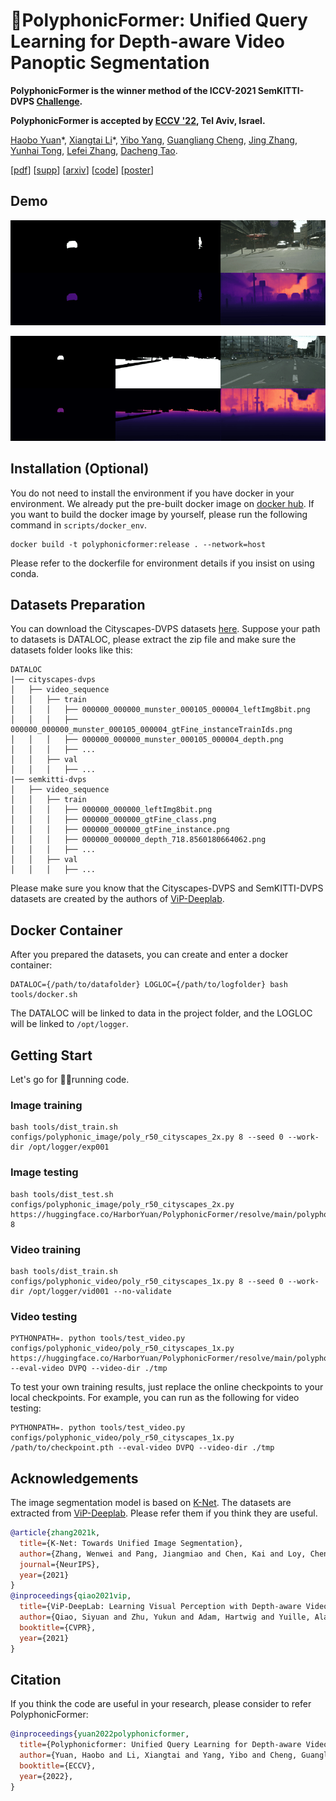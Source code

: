 # 🎵PolyphonicFormer: Unified Query Learning for Depth-aware Video Panoptic Segmentation

**PolyphonicFormer is the winner method of the ICCV-2021 SemKITTI-DVPS [Challenge](https://motchallenge.net/workshops/bmtt2021/).** 

**PolyphonicFormer is accepted by [ECCV '22](https://eccv2022.ecva.net/), Tel Aviv, Israel.**


[Haobo Yuan](https://yuanhaobo.me)\*,
[Xiangtai Li](https://lxtgh.github.io)\*,
[Yibo Yang](https://iboing.github.io),
[Guangliang Cheng](https://scholar.google.com/citations?user=FToOC-wAAAAJ),
[Jing Zhang](https://scholar.google.com/citations?user=9jH5v74AAAAJ), 
[Yunhai Tong](https://eecs.pku.edu.cn/info/1475/9689.htm),
[Lefei Zhang](https://sites.google.com/site/lzhangpage/),
[Dacheng Tao](https://www.sydney.edu.au/engineering/about/our-people/academic-staff/dacheng-tao.html).

[[pdf](https://www.ecva.net/papers/eccv_2022/papers_ECCV/papers/136870574.pdf)] [[supp](https://www.ecva.net/papers/eccv_2022/papers_ECCV/papers/136870574-supp.pdf)] [[arxiv](https://arxiv.org/abs/2112.02582)] [[code](https://github.com/HarborYuan/PolyphonicFormer)] [[poster](https://huggingface.co/HarborYuan/PolyphonicFormer/resolve/main/4533.pdf)]

## Demo
![Demo1](demo/video_demo_1.gif)

![Demo2](demo/video_demo_2.gif)

## Installation (Optional)
You do not need to install the environment if you have docker in your environment. We already put the pre-built docker image on [docker hub](https://hub.docker.com/r/harbory/polyphonicformer). If you want to build the docker image by yourself, please run the following command in `scripts/docker_env`.
```commandline
docker build -t polyphonicformer:release . --network=host
```
Please refer to the dockerfile for environment details if you insist on using conda.

## Datasets Preparation
You can download the Cityscapes-DVPS datasets [here](https://huggingface.co/HarborYuan/PolyphonicFormer/resolve/main/cityscapes-dvps.zip).
Suppose your path to datasets is DATALOC, please extract the zip file and make sure the datasets folder looks like this:
```
DATALOC
|── cityscapes-dvps
│   ├── video_sequence
│   │   ├── train
│   │   │   ├── 000000_000000_munster_000105_000004_leftImg8bit.png
│   │   │   ├── 000000_000000_munster_000105_000004_gtFine_instanceTrainIds.png
│   │   │   ├── 000000_000000_munster_000105_000004_depth.png
│   │   │   ├── ...
│   │   ├── val
│   │   │   ├── ...
|── semkitti-dvps
│   ├── video_sequence
│   │   ├── train
│   │   │   ├── 000000_000000_leftImg8bit.png
│   │   │   ├── 000000_000000_gtFine_class.png
│   │   │   ├── 000000_000000_gtFine_instance.png
│   │   │   ├── 000000_000000_depth_718.8560180664062.png
│   │   │   ├── ...
│   │   ├── val
│   │   │   ├── ...
```
Please make sure you know that the Cityscapes-DVPS and SemKITTI-DVPS datasets are created by the authors of [ViP-Deeplab](https://github.com/joe-siyuan-qiao/ViP-DeepLab).

## Docker Container
After you prepared the datasets, you can create and enter a docker container:
```commandline
DATALOC={/path/to/datafolder} LOGLOC={/path/to/logfolder} bash tools/docker.sh
```
The DATALOC will be linked to data in the project folder, and the LOGLOC will be linked to `/opt/logger`.

## Getting Start
Let's go for 🏃‍♀️running code.
### Image training
```commandline
bash tools/dist_train.sh configs/polyphonic_image/poly_r50_cityscapes_2x.py 8 --seed 0 --work-dir /opt/logger/exp001
```
### Image testing
```commandline
bash tools/dist_test.sh configs/polyphonic_image/poly_r50_cityscapes_2x.py https://huggingface.co/HarborYuan/PolyphonicFormer/resolve/main/polyphonic_r50_image.pth 8
```

### Video training
```commandline
bash tools/dist_train.sh configs/polyphonic_video/poly_r50_cityscapes_1x.py 8 --seed 0 --work-dir /opt/logger/vid001 --no-validate
```

### Video testing
```commandline
PYTHONPATH=. python tools/test_video.py configs/polyphonic_video/poly_r50_cityscapes_1x.py https://huggingface.co/HarborYuan/PolyphonicFormer/resolve/main/polyphonic_r50_video.pth --eval-video DVPQ --video-dir ./tmp
```
To test your own training results, just replace the online checkpoints to your local checkpoints. For example, you can run as the following for video testing:
```commandline
PYTHONPATH=. python tools/test_video.py configs/polyphonic_video/poly_r50_cityscapes_1x.py /path/to/checkpoint.pth --eval-video DVPQ --video-dir ./tmp
```

## Acknowledgements
The image segmentation model is based on [K-Net](https://github.com/ZwwWayne/K-Net). The datasets are extracted from [ViP-Deeplab](https://github.com/joe-siyuan-qiao/ViP-DeepLab).
Please refer them if you think they are useful.
```bibtex
@article{zhang2021k,
  title={K-Net: Towards Unified Image Segmentation},
  author={Zhang, Wenwei and Pang, Jiangmiao and Chen, Kai and Loy, Chen Change},
  journal={NeurIPS},
  year={2021}
}
@inproceedings{qiao2021vip,
  title={ViP-DeepLab: Learning Visual Perception with Depth-aware Video Panoptic Segmentation},
  author={Qiao, Siyuan and Zhu, Yukun and Adam, Hartwig and Yuille, Alan and Chen, Liang-Chieh},
  booktitle={CVPR},
  year={2021}
}
```

## Citation
If you think the code are useful in your research, please consider to refer PolyphonicFormer:
```bibtex
@inproceedings{yuan2022polyphonicformer,
  title={Polyphonicformer: Unified Query Learning for Depth-aware Video Panoptic Segmentation},
  author={Yuan, Haobo and Li, Xiangtai and Yang, Yibo and Cheng, Guangliang and Zhang, Jing and Tong, Yunhai and Zhang, Lefei and Tao, Dacheng},
  booktitle={ECCV},
  year={2022},
}
```
